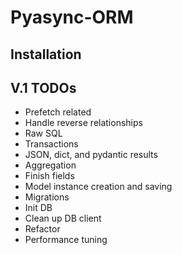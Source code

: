 # Pyasync-ORM

## Installation


## V.1 TODOs
* Prefetch related
* Handle reverse relationships
* Raw SQL
* Transactions
* JSON, dict, and pydantic results
* Aggregation
* Finish fields
* Model instance creation and saving
* Migrations
* Init DB
* Clean up DB client
* Refactor
* Performance tuning
